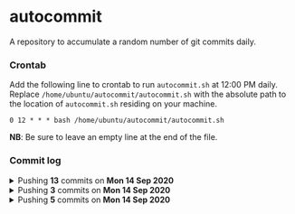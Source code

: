 # autocommit

A repository to accumulate a random number of git commits daily.

### Crontab

Add the following line to crontab to run `autocommit.sh` at 12:00 PM daily. Replace `/home/ubuntu/autocommit/autocommit.sh` with the absolute path to the location of `autocommit.sh` residing on your machine.
```
0 12 * * * bash /home/ubuntu/autocommit/autocommit.sh
```
__NB__: Be sure to leave an empty line at the end of the file.

### Commit log

<details>
    <summary>Pushing <b>13</b> commits on <b>Mon 14 Sep 2020</b></summary>

    01:11:59 PM: First commit for the day
    01:11:59 PM: Second commit for the day
    01:11:59 PM: Third commit for the day
    01:11:59 PM: Fourth commit for the day
    01:11:59 PM: Fifth commit for the day
    01:11:59 PM: Sixth commit for the day
    01:11:59 PM: Seventh commit for the day
    01:11:59 PM: Eighth commit for the day
    01:11:59 PM: Ninth commit for the day
    01:11:59 PM: Tenth commit for the day
    01:11:59 PM: Eleventh commit for the day
    01:11:59 PM: Twelveth commit for the day
    01:11:59 PM: Thirteenth commit for the day
</details>

<details>
    <summary>Pushing <b>3</b> commits on <b>Mon 14 Sep 2020</b></summary>

    04:03:58 PM: First commit for the day
    04:03:58 PM: Second commit for the day
    04:03:58 PM: Third commit for the day
</details>

<details>
    <summary>Pushing <b>5</b> commits on <b>Mon 14 Sep 2020</b></summary>

    04:07:04 PM: First commit for the day
    04:07:04 PM: Second commit for the day
</details>
